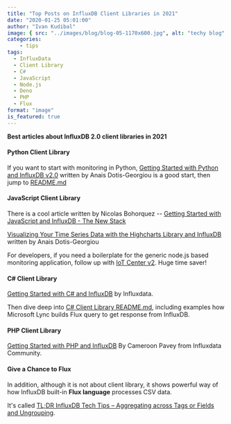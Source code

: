 ```yaml
---
title: "Top Posts on InfluxDB Client Libraries in 2021"
date: "2020-01-25 05:01:00"
author: "Ivan Kudibal"
image: { src: "../images/blog/blog-05-1170x600.jpg", alt: "techy blog" }
categories:
    - tips
tags:
  - InfluxData
  - Client Library
  - C#
  - JavaScript
  - Node.js
  - Deno
  - PHP
  - Flux
format: "image"
is_featured: true
---
```


**Best articles about InfluxDB 2.0 client libraries in 2021**

#### Python Client Library

If you want to start with monitoring in Python, [Getting Started with Python and InfluxDB v2.0](https://www.influxdata.com/blog/getting-started-with-python-and-influxdb-v2-0/) written by Anais Dotis-Georgiou is a good start, then jump to [README.md](https://github.com/influxdata/influxdb-client-python)

#### JavaScript Client Library

There is a cool article written by Nicolas Bohorquez -- [Getting Started with JavaScript and InfluxDB - The New Stack](https://thenewstack.io/getting-started-with-javascript-and-influxdb/)

[Visualizing Your Time Series Data with the Highcharts Library and InfluxDB](https://www.influxdata.com/blog/visualizing-time-series-data-with-highcharts-library-influxdb/) written by Anais Dotis-Georgiou

For developers, if you need a boilerplate for the generic node.js based monitoring application, follow up with [IoT Center v2](https://github.com/bonitoo-io/iot-center-v2). Huge time saver!

#### C# Client Library

[Getting Started with C# and InfluxDB](https://www.influxdata.com/blog/getting-started-with-c-and-influxdb/) by Influxdata.

Then dive deep into [C# Client Library README.md](https://github.com/influxdata/influxdb-client-csharp), including examples how Microsoft Lync builds Flux query to get response from InfluxDB.

#### PHP Client Library

[Getting Started with PHP and InfluxDB](https://www.influxdata.com/blog/getting-started-php-influxdb/) By Cameroon Pavey from Influxdata Community.

#### Give a Chance to Flux

In addition, although it is not about client library, it shows powerful way of how InfluxDB built-in **Flux language** processes CSV data.

It's called [TL;DR InfluxDB Tech Tips – Aggregating across Tags or Fields and Ungrouping](https://www.influxdata.com/blog/tldr-influxdb-tech-tips-aggregating-across-tags-or-fields-and-ungrouping/).
